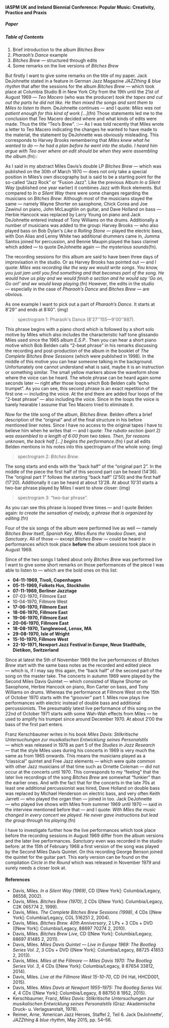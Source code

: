 #### IASPM UK and Ireland Biennial Conference: Popular Music: Creativity, Practice and Praxis

##### Paper

##### Table of Contents

1. Brief introduction to the album _Bitches Brew_
2. _Pharaoh’s Dance_ example
3. _Bitches Brew_ — structured through edits
4. Some remarks on the live versions of _Bitches Brew_

But firstly I want to give some remarks on the title of my paper. Jack DeJohnette stated in a feature in German Jazz Magazine _JAZZthing & blue rhythm_ that after the sessions for the album _Bitches Brew_ — which took place at Columbia Studio B in New York City from the 19th until the 21st of August 1969 — _Teo Macero_ (who was the producer) _took the tapes and cut out the parts he did not like. He then mixed the songs and sent them to Miles to listen to them._ DeJohnette continues — and I quote: _Miles was not patient enough for this kind of work \[…]_(fn) Those statements led me to the conclusion that Teo Macero decided where and what kinds of edits were made. Thus the title “Teo’s Brew”. ::— As I was told recently that Miles wrote a letter to Teo Macero indicating the changes he wanted to have made to the material, the statement by DeJohnette was obviously misleading. This corresponds to Harvey Brooks remembering that _Miles knew what he wanted to do — he had a plan before he went into the studio. I heard him argue with Teo over where an edit should be when they were assembling the album._(fn)::

As I said in my abstract Miles Davis’s double LP _Bitches Brew_ — which was published on the 30th of March 1970 — does not only take a special position in Miles’s own discography but is said to be a starting point for the so-called “Jazz Rock” or “Fusion Jazz”. Like the previous Album _In a Silent Way_ (published one year earlier) it combines Jazz with Rock elements.
But compared to _In a Silent Way_ there were some changes regarding the musicians on _Bitches Brew_: Although most of the musicians stayed the same — namely Wayne Shorter on saxophone, Chick Corea and Joe Zawinul on piano, John McLaughlin on guitar, and Dave Holland on bass — Herbie Hancock was replaced by Larry Young on piano and Jack DeJohnette entered instead of Tony Williams on the drums. Additionally a number of musicians was added to the group: Harvey Brooks — who also played bass on Bob Dylan's _Like a Rolling Stone_ — played the electric bass, with Don Alias and Lenny White two additional drummers came in, Jumma Santos joined for percussion, and Bennie Maupin played the bass clarinet which added — to quote DeJohnette again — _the mysterious sounds_(fn).

The recording sessions for this album are said to have been three days of improvisation in the studio. Or as Harvey Brooks has pointed out — and I quote: _Miles was recording like the way we would write songs. You know, you just jam until you find something and that becomes part of the song. He would have us play and we would finish a section and he would say ‘Go on, Go on!‘ and we would keep playing._(fn) However, the edits in the studio — especially in the case of _Pharaoh’s Dance_ and _Bitches Brew_ — are obvious.

As one example I want to pick out a part of _Pharaoh’s Dance_. It starts at 8’29’’ and ends at 8’40’’.
(img)
> spectrogram 1: Pharaoh's Dance (8’27''155—9'00''887).

This phrase begins with a piano chord which is followed by a short solo motive by Miles which also includes the characteristic half tone glissando Miles used since the 1965 album _E.S.P._. Then you can hear a short piano motive which Bob Belden calls “2-beat phrase” in his remarks discussing the recording and post-production of the album in the booklet of _The Complete Bitches Brew Sessions_ (which were published in 1998). In the middle of this motive you can hear someone talking in the background. Unfortunately one cannot understand what is said, maybe it is an instruction or something similar. The small yellow markers above the waveform show where the voice can be heard. The whole phrase can be heard again some seconds later — right after those loops which Bob Belden calls “echo trumpet”. As you can see, this second phrase is an exact repetition of the first one — including the voice. At the end there are added four loops of the “2-beat phrase” — also including the voice. Since in the loops the voice is barely hearable I assume that Teo Macero tried to eliminate it.

Now for the title song of the album, _Bitches Brew_. Belden offers a brief description of the “original” and of the final  structure in his before mentioned liner notes. Since I have no access to the original tapes I have to believe him when he writes that — and I quote: _The rubato section (part 2) was assembled to a length of 6:00 from two takes. Then, for reasons unknown, the back half \[…] begins the performance._(fn) I put all edits Belden mentions in his notes into this spectrogram of the whole song:
(img)
> spectrogram 2: _Bitches Brew_.

The song starts and ends with the “back half” of the “original part 2”. In the middle of the piece the first half of this second part can be heard (14’36). The “original part 1” follows the starting “back half” (2’50) and the first half (17’20). Additionally it can be heard at about 13’28. At about 10’31 starts a two-bar phrase played by Miles I want to show closer:
(img)
> spectrogram 3: “two-bar phrase”.

As you can see this phrase is looped three times — and I quote Belden again: _to create the sensation of melody, a phrase that is organized by editing._(fn)

Four of the six songs of the album were performed live as well — namely _Bitches Brew_ itself, _Spanish Key_, _Miles Runs the Voodoo Down_, and _Sanctuary_. All of those — except _Bitches Brew_ — could be heard in performances which took place **before** the album sessions took place in August 1969.

Since of the two songs I talked about only _Bitches Brew_ was performed live I want to give some short remarks on those performances of the piece I was able to listen to — which are the bold ones on this list: 

- **04-11-1969, Tivoli, Copenhagen**
- **05-11-1969, Folkets Hus, Stockholm**
- **07-11-1969, Berliner Jazztage**
- 07-03-1970, Fillmore East
- 10-04-1970, Fillmore West
- **17-06-1970, Fillmore East**
- **18-06-1970, Fillmore East**
- **19-06-1970, Fillmore East**
- **20-06-1970, Fillmore East**
- **18-08-1970, Tanglewood, Lenox, MA**
- **29-08-1970, Isle of Wright**
- **15-10-1970, Fillmore West**
- **22-10-1971, Newport Jazz Festival in Europe, Neue Stadthalle, Dietikon, Switzerland**

Since at latest the 5th of November 1969 the live performances of _Bitches Brew_ start with the same bass notes as the recorded and edited piece — which is, if I may say this again, the “back half” of the second part of the song on the master take. The concerts in autumn 1969 were played by the Second Miles Davis Quintet — which consisted of Wayne Shorter on Saxophone, Herbie Hancock on piano, Ron Carter on bass, and Tony Williams on drums. Whereas the performance at Fillmore West on the 15th of October 1970 starts with the “groovier” part 1. Miles now plays live performances with electric instead of double bass and additional percussionists. The presumably latest live performance of this song on the 22nd of October 1971 starts with some Wah-Wah effects from Miles — he used to amplify his trumpet since around December 1970. At about 2’00 the bass of the first part enters.

Franz Kerschbaumer writes in his book _Miles Davis: Stilkritische Untersuchungen zur musikalischen Entwicklung seines Personalstils_ — which was released in 1978 as part 5 of the _Studies in Jazz Research_ — that the style Miles uses during his concerts in 1969 is very much the same as from 1965 onwards. This means the musicians played as a “classical” quintet and Free Jazz elements — which were quite common with other Jazz musicians of that time such as Ornette Coleman — did not occur at the concerts until 1970. This corresponds to my “feeling” that the later live recordings of the song _Bitches Brew_ are somewhat “funkier” than the earlier ones. And with the fact that for the concerts in the late 70s at least one additional percussionist was hired, Dave Holland on double bass was replaced by Michael Henderson on electric bass, and very often Keith Jarrett — who played the organ then — joined in too.
Jack DeJohnette — who played live shows with Miles from summer 1969 until 1970 — said in the interview mentioned before that — and I quote: _With Miles the music changed in every concert we played. He never gave instructions but lead the group through his playing._(fn)

I have to investigate further how the live performances which took place before the recording sessions in August 1969 differ from the album versions and the later live performances. _Sanctuary_ even was recorded in the studio before: at the 15th of February 1968 a first version of the song was played by the Second Miles Davis Quintet. On this recording George Benson joined the quintet for the guitar part. This early version can be found on the compilation _Circle in the Round_ which was released in November 1979 and surely needs a closer look at.


#### References

- Davis, Miles. _In a Silent Way (1969)_, CD (\[New York]: Columbia/Legacy, 86556, 2002).
- Davis, Miles. _Bitches Brew (1970)_, 2 CDs (\[New York]: Columbia/Legacy, C2K 065774 2, 1999).
- Davis, Miles. _The Complete Bitches Brew Sessions (1998)_, 4 CDs (\[New York]: Columbia/Legacy, COL 516251 2, 2004).
- Davis, Miles. _Bitches Brew. 40th Anniversary_, 2 LPs + 3 CDs + DVD (\[New York]: Columbia/Legacy, 88697 70274 2, 2010).
- Davis, Miles. _Bitches Brew Live_, CD (\[New York]: Columbia/Legacy, 88697 81485 2, 2011).
- Davis, Miles. _Miles Davis Quintet — Live in Europe 1969: The Bootleg Series Vol. 2_, 3 CDs + DVD (\[New York]: Columbia/Legacy, 88725 41853 2, 2013).
- Davis, Miles. _Miles at the Fillmore — Miles Davis 1970: The Bootleg Series Vol. 3_, 4 CDs (\[New York]: Columbia/Legacy, 8 87654 33812, 2014).
- Davis, Miles. _Live at the Fillmore West 15-10-70_, CD (Hi Hat, HHCD001, 2015).
- Davis, Miles. _Miles Davis at Newport 1955–1975: The Bootleg Series Vol. 4_, 4 CDs (\[New York]: Columbia/Legacy, 8 88750 8 1952, 2015).
- Kerschbaumer, Franz, _Miles Davis: Stilkritische Untersuchungen zur musikalischen Entwicklung seines Personalstils_ (Graz: Akademische Druck- u. Verlagsanstalt, 1978).
- Reimer, Arne, ‘American Jazz Heroes, Staffel 2, Teil 6. Jack DeJohnette’, _JAZZthing & blue rhythm_, May 2015, pp. 54–56.